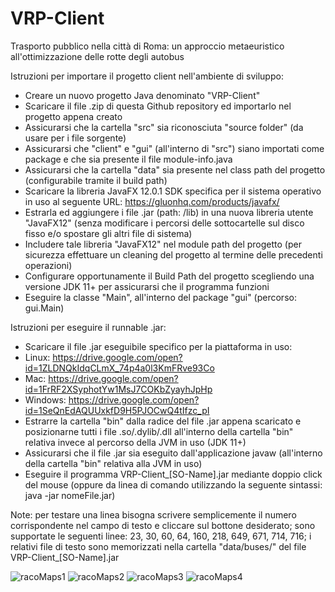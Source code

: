 # VRP-Client
Trasporto pubblico nella città di Roma: un approccio metaeuristico all'ottimizzazione delle rotte degli autobus

Istruzioni per importare il progetto client nell'ambiente di sviluppo:

- Creare un nuovo progetto Java denominato "VRP-Client"
- Scaricare il file .zip di questa Github repository ed importarlo nel progetto appena creato
- Assicurarsi che la cartella "src" sia riconosciuta "source folder" (da usare per i file sorgente)
- Assicurarsi che "client" e "gui" (all'interno di "src") siano importati come package e che sia presente il file module-info.java
- Assicurarsi che la cartella "data" sia presente nel class path del progetto (configurabile tramite il build path)
- Scaricare la libreria JavaFX 12.0.1 SDK specifica per il sistema operativo in uso al seguente URL: https://gluonhq.com/products/javafx/ 
- Estrarla ed aggiungere i file .jar (path: /lib) in una nuova libreria utente "JavaFX12" (senza modificare i percorsi delle sottocartelle sul disco fisso e/o spostare gli altri file di sistema)
- Includere tale libreria "JavaFX12" nel module path del progetto (per sicurezza effettuare un cleaning del progetto al termine delle precedenti operazioni)
- Configurare opportunamente il Build Path del progetto scegliendo una versione JDK 11+ per assicurarsi che il programma funzioni
- Eseguire la classe "Main", all'interno del package "gui" (percorso: gui.Main)

Istruzioni per eseguire il runnable .jar:

- Scaricare il file .jar eseguibile specifico per la piattaforma in uso:
- Linux: https://drive.google.com/open?id=1ZLDNQkIdqCLmX_74p4a0l3KmFRve93Co
- Mac: https://drive.google.com/open?id=1FrRF2XSyphotYw1MsJ7COKbZyayhJpHp
- Windows: https://drive.google.com/open?id=1SeQnEdAQUUxkfD9H5PJOCwQ4tIfzc_pI
- Estrarre la cartella "bin" dalla radice del file .jar appena scaricato e posizionarne tutti i file .so/.dylib/.dll all'interno della cartella "bin" relativa invece al percorso della JVM in uso (JDK 11+)
- Assicurarsi che il file .jar sia eseguito dall'applicazione javaw (all'interno della cartella "bin" relativa alla JVM in uso)
- Eseguire il programma VRP-Client_[SO-Name].jar mediante doppio click del mouse (oppure da linea di comando utilizzando la seguente sintassi: java -jar nomeFile.jar)

Note: per testare una linea bisogna scrivere semplicemente il numero corrispondente nel campo di testo e cliccare sul bottone desiderato; sono supportate le seguenti linee: 23, 30, 60, 64, 160, 218, 649, 671, 714, 716; i relativi file di testo sono memorizzati nella cartella "data/buses/" del file VRP-Client_[SO-Name].jar

![racoMaps1](https://user-images.githubusercontent.com/51203516/60122532-aec37380-9785-11e9-83d0-aeec4fc784d1.png)
![racoMaps2](https://user-images.githubusercontent.com/51203516/60122546-b420be00-9785-11e9-9d13-e20d83dba4e9.png)
![racoMaps3](https://user-images.githubusercontent.com/51203516/60122553-bb47cc00-9785-11e9-84c1-fdaeb0290565.png)
![racoMaps4](https://user-images.githubusercontent.com/51203516/60122560-c13dad00-9785-11e9-9f21-65b27fd9a5a8.png)
